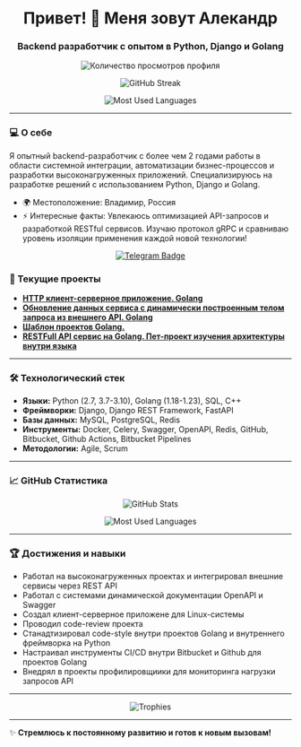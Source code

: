 <h1 align="center">Привет! 👋 Меня зовут Алекандр</h1>
<h3 align="center">Backend разработчик с опытом в Python, Django и Golang</h3>

<p align="center">
  <img src="https://komarev.com/ghpvc/?username=ako10sei&style=flat-square&color=blue" alt="Количество просмотров профиля" />
</p>

<p align="center">
  <img src="https://github-readme-streak-stats.herokuapp.com/?user=ako10sei&theme=radical" alt="GitHub Streak" />
</p>

<p align="center">
  <img src="https://github-readme-stats.vercel.app/api/top-langs/?username=ako10sei&layout=compact&theme=radical" alt="Most Used Languages" />
</p>

---

### 💻 О себе
Я опытный backend-разработчик с более чем 2 годами работы в области системной интеграции, автоматизации бизнес-процессов и разработки высоконагруженных приложений. Специализируюсь на разработке решений с использованием Python, Django и Golang.

- 🌍 Местоположение: Владимир, Россия
- ⚡ Интересные факты: Увлекаюсь оптимизацией API-запросов и разработкой RESTful сервисов. Изучаю протокол gRPC и сравниваю уровень изоляции применения каждой новой технологии!

<p align="center">
  <a href="https://t.me/akkkotensssei">
    <img src="https://img.shields.io/badge/-Telegram-2CA5E0?style=flat&logo=telegram&logoColor=white" alt="Telegram Badge" />
  </a>
</p>

### 🚀 Текущие проекты
- **[HTTP клиент-серверное приложение. Golang](https://github.com/ako10sei/goHTTP)**
- **[Обновление данных сервиса с динамически построенным телом запроса из внешнего API. Golang](https://github.com/ako10sei/updateDataService)**
- **[Шаблон проектов Golang.](https://github.com/ako10sei/GolangBaseTemplate)**
- **[RESTFull API сервис на Golang. Пет-проект изучения архитектуры внутри языка](https://github.com/ako10sei/RESTFullGolang)** 

---

### 🛠️ Технологический стек
- **Языки:** Python (2.7, 3.7-3.10), Golang (1.18-1.23), SQL, C++
- **Фреймворки:** Django, Django REST Framework, FastAPI
- **Базы данных:** MySQL, PostgreSQL, Redis
- **Инструменты:** Docker, Celery, Swagger, OpenAPI, Redis, GitHub, Bitbucket, Github Actions, Bitbucket Pipelines
- **Методологии:** Agile, Scrum

---

### 📈 GitHub Статистика
<p align="center">
  <img src="https://github-readme-stats.vercel.app/api?username=ako10sei&show_icons=true&theme=radical" alt="GitHub Stats" />
</p>

<p align="center">
  <img src="https://github-readme-stats.vercel.app/api/top-langs/?username=ako10sei&layout=compact&theme=radical" alt="Most Used Languages" />
</p>

---

### 🏆 Достижения и навыки
- Работал на высоконагруженных проектах и интегрировал внешние сервисы через REST API
- Работал с системами динамической документации OpenAPI и Swagger
- Создал клиент-серверное приложене для Linux-системы
- Проводил code-review проекта
- Станадтизировал code-style внутри проектов Golang и внутреннего фреймворка на Python
- Настраивал инструменты CI/CD внутри Bitbucket и Github для проектов Golang
- Внедрял в проекты профилировщиики для мониторинга нагрузки запросов API

---

<p align="center">
  <img src="https://github-profile-trophy.vercel.app/?username=ako10sei&theme=darkhub&column=3&margin-w=15&margin-h=15" alt="Trophies" />
</p>

---

✨ **Стремлюсь к постоянному развитию и готов к новым вызовам!**
